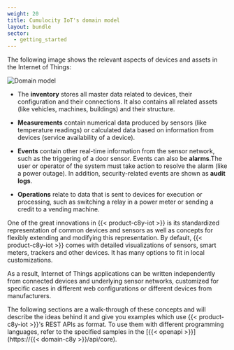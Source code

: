 ```yaml
---
weight: 20
title: Cumulocity IoT's domain model
layout: bundle
sector:
  - getting_started
---
```


The following image shows the relevant aspects of devices and assets in the Internet of Things:

![Domain model](/images/concepts-guide/model.png)

* The **inventory** stores all master data related to devices, their configuration and their connections. It also contains all related assets (like vehicles, machines, buildings) and their structure.

* **Measurements** contain numerical data produced by sensors (like temperature readings) or calculated data based on information from devices (service availability of a device).

* **Events** contain other real-time information from the sensor network, such as the triggering of a door sensor. Events can also be **alarms**.The user or operator of the system must take action to resolve the alarm (like a power outage). In addition, security-related events are shown as **audit logs**.

* **Operations** relate to data that is sent to devices for execution or processing, such as switching a relay in a power meter or sending a credit to a vending machine.

One of the great innovations in {{< product-c8y-iot >}} is its standardized representation of common devices and sensors as well as concepts for flexibly extending and modifying this representation. By default, {{< product-c8y-iot >}} comes with detailed visualizations of sensors, smart meters, trackers and other devices. It has many options to fit in local customizations.

As a result, Internet of Things applications can be written independently from connected devices and underlying sensor networks, customized for specific cases in different web configurations or different devices from manufacturers.

The following sections are a walk-through of these concepts and will describe the ideas behind it and give you examples which use {{< product-c8y-iot >}}'s REST APIs as format. To use them with different programming languages, refer to the specified samples in the [{{< openapi >}}](https://{{< domain-c8y >}}/api/core).
